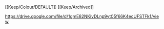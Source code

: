 [[Keep/Colour/DEFAULT]] [[Keep/Archived]] 

https://drive.google.com/file/d/1gmE82NKivDLnp9yt05f66K4ecUFSTFk1/view
